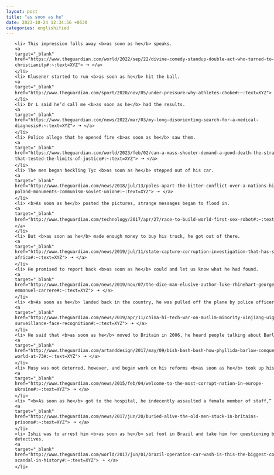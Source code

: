 ```yaml
---
layout: post
title: "as soon as he"
date: 2023-10-24 12:34:56 +0530
categories: englishified
---
```

<style>
    ol {
        width: 800px;
        margin: 0 auto;
    }
ol li {
    font-size: 18px;
    line-height: 1.5;
    padding-bottom: 8px;
}
</style>
<ol>

    <li> This impression falls away <b>as soon as he</b> speaks.
    <a 
    target="_blank" 
    href="https://www.theguardian.com/world/2022/sep/22/divine-comedy-standup-double-act-who-turned-to-priesthood-christianity#:~:text=XYZ"> 🠢 </a>
    </li>
    <li> Klusener started to run <b>as soon as he</b> hit the ball.
    <a 
    target="_blank" 
    href="http://www.theguardian.com/sport/2020/nov/05/under-pressure-why-athletes-choke#:~:text=XYZ"> 🠢 </a>
    </li>
    <li> Dr L said he’d call me <b>as soon as he</b> had the results.
    <a 
    target="_blank" 
    href="https://www.theguardian.com/news/2022/mar/03/my-long-disorienting-search-for-a-medical-diagnosis#:~:text=XYZ"> 🠢 </a>
    </li>
    <li> Police allege that he opened fire <b>as soon as he</b> saw them.
    <a 
    target="_blank" 
    href="https://www.theguardian.com/world/2023/feb/02/can-a-mass-shooter-demand-a-good-death-the-strange-case-that-tested-the-limits-of-justice#:~:text=XYZ"> 🠢 </a>
    </li>
    <li> The men began heckling Tyc <b>as soon as he</b> stepped out of his car.
    <a 
    target="_blank" 
    href="http://www.theguardian.com/news/2018/jul/13/poles-apart-the-bitter-conflict-over-a-nations-history-poland-monuments-communism-soviet-union#:~:text=XYZ"> 🠢 </a>
    </li>
    <li> <b>As soon as he</b> posted the pictures, strange messages began to flood in.
    <a 
    target="_blank" 
    href="http://www.theguardian.com/technology/2017/apr/27/race-to-build-world-first-sex-robot#:~:text=XYZ"> 🠢 </a>
    </li>
    <li> But <b>as soon as he</b> made enough money to buy his truck, he got out of there.
    <a 
    target="_blank" 
    href="http://www.theguardian.com/news/2019/jul/11/state-capture-corruption-investigation-that-has-shaken-south-africa#:~:text=XYZ"> 🠢 </a>
    </li>
    <li> He promised to report back <b>as soon as he</b> could and let us know what he had found.
    <a 
    target="_blank" 
    href="http://www.theguardian.com/news/2019/nov/07/the-dice-man-elusive-author-luke-rhinehart-george-cockroft-emmanuel-carrere#:~:text=XYZ"> 🠢 </a>
    </li>
    <li> <b>As soon as he</b> landed back in the country, he was pulled off the plane by police officers.
    <a 
    target="_blank" 
    href="http://www.theguardian.com/news/2019/apr/11/china-hi-tech-war-on-muslim-minority-xinjiang-uighurs-surveillance-face-recognition#:~:text=XYZ"> 🠢 </a>
    </li>
    <li> He said that <b>as soon as he</b> moved to Britain in 2006, he heard people talking about Barlow.
    <a 
    target="_blank" 
    href="http://www.theguardian.com/artanddesign/2017/may/09/bish-bash-bosh-how-phyllida-barlow-conquered-the-art-world-at-73#:~:text=XYZ"> 🠢 </a>
    </li>
    <li> Musy was not deterred, however, and began work on his reforms <b>as soon as he</b> took up his position.
    <a 
    target="_blank" 
    href="http://www.theguardian.com/news/2015/feb/04/welcome-to-the-most-corrupt-nation-in-europe-ukraine#:~:text=XYZ"> 🠢 </a>
    </li>
    <li> “<b>As soon as he</b> got to the hospital, he indecently assaulted a female member of staff,” he said.
    <a 
    target="_blank" 
    href="http://www.theguardian.com/news/2017/jun/20/buried-alive-the-old-men-stuck-in-britains-prisons#:~:text=XYZ"> 🠢 </a>
    </li>
    <li> Ishii was to arrest him <b>as soon as he</b> set foot in Brazil and take him for questioning by detectives.
    <a 
    target="_blank" 
    href="http://www.theguardian.com/world/2017/jun/01/brazil-operation-car-wash-is-this-the-biggest-corruption-scandal-in-history#:~:text=XYZ"> 🠢 </a>
    </li>